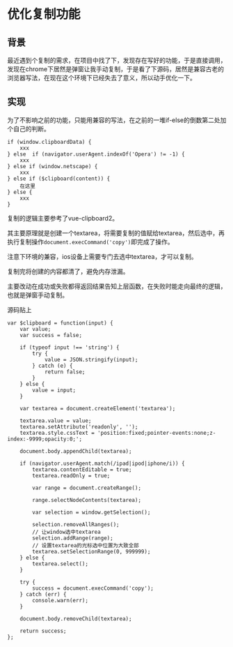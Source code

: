 # 优化复制功能

## 背景

最近遇到个复制的需求，在项目中找了下，发现存在写好的功能，于是直接调用，发现在chrome下居然是弹窗让我手动复制，于是看了下源码，居然是兼容古老的浏览器写法，在现在这个环境下已经失去了意义，所以动手优化一下。



## 实现

为了不影响之前的功能，只能用兼容的写法，在之前的一堆if-else的倒数第二处加个自己的判断。

```
if (window.clipboardData) {
	xxx
} else  if (navigator.userAgent.indexOf('Opera') != -1) {
	xxx
} else if (window.netscape) {
	xxx
} else if ($clipboard(content)) {
	在这里
} else {
	xxx
}
```



复制的逻辑主要参考了vue-clipboard2。

其主要原理就是创建一个textarea，将需要复制的值赋给textarea，然后选中，再执行复制操作``document.execCommand('copy')``即完成了操作。

注意下环境的兼容，ios设备上需要专门去选中textarea，才可以复制。

复制完将创建的内容都清了，避免内存泄漏。

主要改动在成功或失败都得返回结果告知上层函数，在失败时能走向最终的逻辑，也就是弹窗手动复制。



源码贴上

```
var $clipboard = function(input) {
	var value;
	var success = false;
	
	if (typeof input !== 'string') {
		try {
			value = JSON.stringify(input);
		} catch (e) {
			return false;
		}
	} else {
		value = input;
	}
	
	var textarea = document.createElement('textarea');
	
	textarea.value = value;
	textarea.setAttribute('readonly', '');
	textarea.style.cssText = 'position:fixed;pointer-events:none;z-index:-9999;opacity:0;';
	
	document.body.appendChild(textarea);
	
	if (navigator.userAgent.match(/ipad|ipod|iphone/i)) {
		textarea.contentEditable = true;
		textarea.readOnly = true;
		
		var range = document.createRange();
		
		range.selectNodeContents(textarea);
		
		var selection = window.getSelection();
		
		selection.removeAllRanges();
		// 让window选中textarea
		selection.addRange(range);
		// 设置textarea的光标选中位置为大致全部
		textarea.setSelectionRange(0, 999999);
	} else {
		textarea.select();
	}
	
	try {
		success = document.execCommand('copy');
	} catch (err) {
		console.warn(err);
	}
	
	document.body.removeChild(textarea);
	
	return success;
};
```

